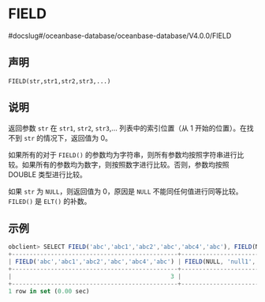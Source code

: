 FIELD 
==========================
#docslug#/oceanbase-database/oceanbase-database/V4.0.0/FIELD


声明 
-----------------------

```unknow
FIELD(str,str1,str2,str3,...)
```



说明 
-----------------------

返回参数 `str` 在 `str1`, `str2`, `str3`,... 列表中的索引位置（从 1 开始的位置）。在找不到 `str` 的情况下，返回值为 0。

如果所有的对于 `FIELD()` 的参数均为字符串，则所有参数均按照字符串进行比较。如果所有的参数均为数字，则按照数字进行比较。否则，参数均按照 DOUBLE 类型进行比较。

如果 `str` 为 `NULL`，则返回值为 0，原因是 `NULL` 不能同任何值进行同等比较。`FILED()` 是 `ELT()` 的补数。

示例 
-----------------------

```javascript
obclient> SELECT FIELD('abc','abc1','abc2','abc','abc4','abc'), FIELD(NULL, 'null1', NULL);
+-----------------------------------------------+----------------------------+
| FIELD('abc','abc1','abc2','abc','abc4','abc') | FIELD(NULL, 'null1', NULL) |
+-----------------------------------------------+----------------------------+
|                                             3 |                          0 |
+-----------------------------------------------+----------------------------+
1 row in set (0.00 sec)
```


